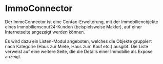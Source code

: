ImmoConnector
=============

Der ImmoConnector ist eine Contao-Erweiterung, mit der Immobilienobjekte eines Immobilienscout24-Kunden (beispielsweise Makler), auf einer Internetseite angezeigt werden können.

Es wird dazu ein Listen-Modul angeboten, welches die Objekte gruppiert nach Kategorie (Haus zur Miete, Haus zum Kauf etc.) ausgibt. Die Liste verweist auf eine weitere Seite, die die Details einer Immobilie als Expose anzeigt.

